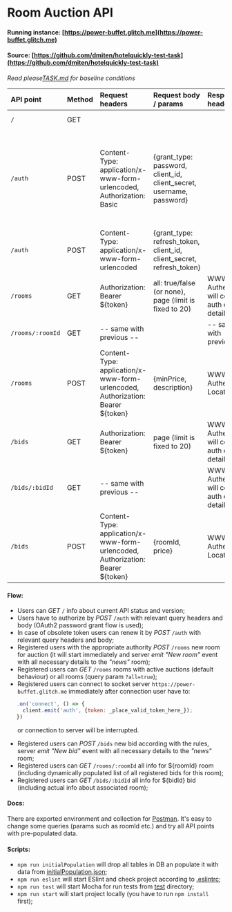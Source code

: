 Room Auction API
================
#### Running instance: [https://power-buffet.glitch.me](https://power-buffet.glitch.me)

#### Source: [https://github.com/dmiten/hotelquickly-test-task](https://github.com/dmiten/hotelquickly-test-task)

_Read please[TASK.md](./TASK.md) for baseline conditions_

|API point|Method|Request headers|Request body / params|Response headers|HTTP Status / Response body|
|:--- |:---|:---|:---|:---|:---|
|`/`|GET| | | |200 / {status, version}|
|`/auth`|POST|Content-Type: application/x-www-form-urlencoded, Authorization: Basic|{grant_type: password, client_id, client_secret, username, password}| |501 if wrong grant type, 401 if wrong client id/secret, 403 if wrong username/password / {error, error-description}, 200 / {access_token, refresh_token, expires_in, token_type}|
|`/auth`|POST|Content-Type: application/x-www-form-urlencoded|{grant_type: refresh_token, client_id, client_secret, refresh_token}| |200 / {access_token, refresh_token, expires_in, token_type}|
|`/rooms`|GET|Authorization: Bearer ${token}|all: true/false (or none), page (limit is fixed to 20)|WWW-Authenticate will contain auth errors details if any|200 / {docs, total, limit, page, pages} or status according to error|
|`/rooms/:roomId`|GET|-- same with previous --| |-- same with previous --|200 / {room} or status according to error|
|`/rooms`|POST|Content-Type: application/x-www-form-urlencoded, Authorization: Bearer ${token}|{minPrice, description}|WWW-Authenticate, Location|201 / {savedRoom} or status according to error|
|`/bids`|GET|Authorization: Bearer ${token}|page (limit is fixed to 20)|WWW-Authenticate will contain auth errors details if any|200 / {docs, total, limit, page, pages} or status according to error|
|`/bids/:bidId`|GET|-- same with previous --| |WWW-Authenticate will contain auth errors details if any|200 / {bid} or status according to error|
|`/bids`|POST|Content-Type: application/x-www-form-urlencoded, Authorization: Bearer ${token}|{roomId, price}|WWW-Authenticate, Location|201 / {savedBid} or status according to error|

#### Flow:
- Users can _GET_ `/` info about current API status and version;
- Users have to authorize by _POST_ `/auth` with relevant query headers and body (OAuth2 password grant flow is used);
- In case of obsolete token users can renew it by _POST_ `/auth` with relevant query headers and body;
- Registered users with the appropriate authority _POST_ `/rooms` new room for auction (it will start immediately and server _emit_ _"New room"_ event with all necessary details to the _"news"_ room);
- Registered users can _GET_ `/rooms` rooms with active auctions (default behaviour) or all rooms (query param `?all=true`);
- Registered users can connect to socket server `https://power-buffet.glitch.me` immediately after connection user have to:
```javascript
   .on('connect', () => {  
     client.emit('auth', {token: _place_valid_token_here_});
   })
```
&nbsp;&nbsp;&nbsp;&nbsp;&nbsp;&nbsp;or connection to server will be interrupted.

- Registered users can _POST_ `/bids` new bid according with the rules, server _emit_ _"New bid"_ event with all necessary details to the _"news"_ room;
- Registered users can _GET_ `/rooms/:roomId` all info for ${roomId} room (including dynamically populated list of all registered bids for this room);
- Registered users can _GET_ `/bids/:bidId` all info for ${bidId} bid (including actual info about associated room);

#### Docs:
There are exported environment and collection for [Postman](https://www.getpostman.com). It's easy to change some queries (params such as roomId etc.) and try all API points with pre-populated data.

#### Scripts:
- `npm run initialPopulation` will drop all tables in DB an populate it with data from [initialPopulation.json](./config/initialPopulation.json);
- `npm run eslint` will start ESlint and check project according to [.eslintrc](./.eslintrc);
- `npm run test` will start Mocha for run tests from [test](./test) directory;
- `npm run start` will start project locally (you have to run `npm install` first);




